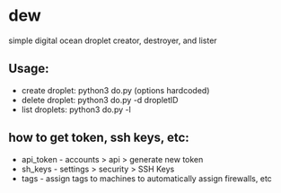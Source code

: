 # dew
simple digital ocean droplet creator, destroyer, and lister

## Usage:                                                                                                                                            
 - create droplet: python3 do.py (options hardcoded)                                                                                                                
 - delete droplet: python3 do.py -d dropletID                                                                                                      
 - list droplets: python3 do.py -l

## how to get token, ssh keys, etc:
 - api_token - accounts > api > generate new token                                                                                                   
 - sh_keys - settings > security > SSH Keys                                                                                                         
 - tags - assign tags to machines to automatically assign firewalls, etc
